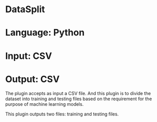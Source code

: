 # DataSplit
# Language: Python
# Input: CSV
# Output: CSV

The plugin accepts as input a CSV file. And this plugin is to divide the dataset into training and testing files based on the requirement for the purpose of machine learning models.

This plugin outputs two files: training and testing files.
